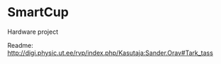 # SmartCup
Hardware project

Readme: http://digi.physic.ut.ee/rvp/index.php/Kasutaja:Sander.Orav#Tark_tass
